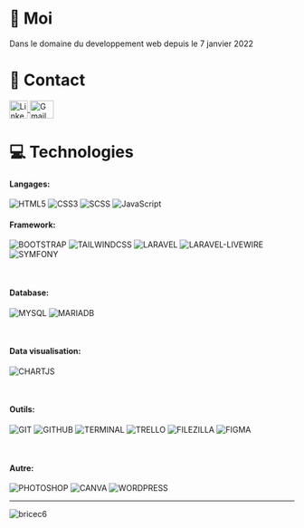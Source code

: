# 🧑 Moi
<p>Dans le domaine du developpement web depuis le 7 janvier 2022</p>


# 👀 Contact
<a href="https://linkedin.com/in/brice-comeau" target="blank">
  <img align="center" src="https://raw.githubusercontent.com/rahuldkjain/github-profile-readme-generator/master/src/images/icons/Social/linked-in-alt.svg"      alt="Linkedin" height="32" width="32" />
    </a>
    <a href="mailto:bricec432@gmail.com" target="blank">
  <img align="center" src="https://logos-marques.com/wp-content/uploads/2021/03/Gmail-Logo.png" alt="Gmail" height="32" width="42" />
</a>




# 💻 Technologies 

<h4 align="left">Langages:</h4>

  ![HTML5](https://img.shields.io/badge/html5-%23E34F26.svg?style=for-the-badge&logo=html5&logoColor=white) 
  ![CSS3](https://img.shields.io/badge/css3-%231572B6.svg?style=for-the-badge&logo=css3&logoColor=white) 
  ![SCSS](https://img.shields.io/badge/sass-%23BF4080.svg?style=for-the-badge&logo=sass&logoColor=white)
  ![JavaScript](https://img.shields.io/badge/javascript-%23B9A934.svg?style=for-the-badge&logo=javascript&logoColor=white) 

<h4 align="left">Framework:</h4>

  ![BOOTSTRAP](https://img.shields.io/badge/bootsrap-%237952B3.svg?style=for-the-badge&logo=bootstrap&logoColor=white) 
  ![TAILWINDCSS](https://img.shields.io/badge/tailwindcss-%230EA5E9.svg?style=for-the-badge&logo=tailwindcss&logoColor=white) 
  ![LARAVEL](https://img.shields.io/badge/laravel-%23eb4432.svg?style=for-the-badge&logo=laravel&logoColor=white)
  ![LARAVEL-LIVEWIRE](https://img.shields.io/badge/laravel%20livewire-%23eb4432.svg?style=for-the-badge&logo=livewire&logoColor=white)
  ![SYMFONY](https://img.shields.io/badge/symfony-%2318171b.svg?style=for-the-badge&logo=symfony&logoColor=white)

<br>
<h4 align="left">Database:</h4>

  ![MYSQL](https://img.shields.io/badge/myqsl-%23f29221.svg?style=for-the-badge&logo=mysql&logoColor=white)
  ![MARIADB](https://img.shields.io/badge/mariadb-%23636794.svg?style=for-the-badge&logo=mariadb&logoColor=white)

<br>

<h4 align="left">Data visualisation:</h4>

  ![CHARTJS](https://img.shields.io/badge/chartjs-%23FE777B.svg?style=for-the-badge&logo=Chart.js&logoColor=white)
  
<br>
<h4 align="left">Outils:</h4>
 
  ![GIT](https://img.shields.io/badge/git-%23ef391a.svg?style=for-the-badge&logo=git&logoColor=white)
  ![GITHUB](https://img.shields.io/badge/github-%23000000.svg?style=for-the-badge&logo=github&logoColor=white) 
  ![TERMINAL](https://img.shields.io/badge/terminal-%23000000.svg?style=for-the-badge&logo=Windows%20Terminal&logoColor=white)
  ![TRELLO](https://img.shields.io/badge/trello-%23026AA7.svg?style=for-the-badge&logo=trello&logoColor=white)
  ![FILEZILLA](https://img.shields.io/badge/filezilla-%23CD1717.svg?style=for-the-badge&logo=filezilla&logoColor=white)
  ![FIGMA](https://img.shields.io/badge/figma-%23C1942D.svg?style=for-the-badge&logo=figma&logoColor=white)

<br>
<h4 align="left">Autre:</h4>

  ![PHOTOSHOP](https://img.shields.io/badge/photoshop-%232866A1.svg?style=for-the-badge&logo=Adobe%20Photoshop&logoColor=white)
  ![CANVA](https://img.shields.io/badge/canva-%2359C6EC.svg?style=for-the-badge&logo=canva&logoColor=white) 
  ![WORDPRESS](https://img.shields.io/badge/wordpress-%237FBACF.svg?style=for-the-badge&logo=wordpress&logoColor=white) 


---
<p align="left"> <img src="https://komarev.com/ghpvc/?username=bricec6&label=Profile%20views&color=8f8f8f&style=flat" alt="bricec6" /> </p>
